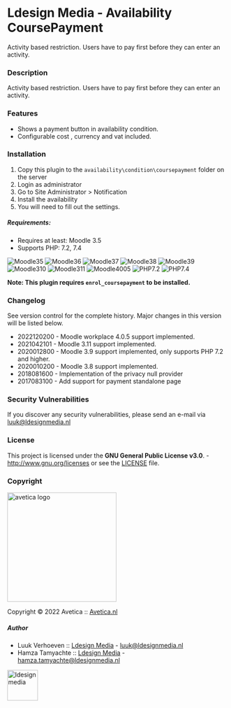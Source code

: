 Ldesign Media - Availability CoursePayment
====================

Activity based restriction. Users have to pay first before they can enter an activity.

### Description

Activity based restriction. Users have to pay first before they can enter an activity.

### Features

- Shows a payment button in availability condition.
- Configurable cost , currency and vat included.

### Installation

1. Copy this plugin to the `availability\condition\coursepayment` folder on the server
2. Login as administrator
3. Go to Site Administrator > Notification
4. Install the availability
5. You will need to fill out the settings.

##### Requirements:

* Requires at least: Moodle 3.5
* Supports PHP: 7.2, 7.4

![Moodle35](https://img.shields.io/badge/moodle-3.5-brightgreen.svg)
![Moodle36](https://img.shields.io/badge/moodle-3.6-brightgreen.svg)
![Moodle37](https://img.shields.io/badge/moodle-3.7-brightgreen.svg)
![Moodle38](https://img.shields.io/badge/moodle-3.8-brightgreen.svg)
![Moodle39](https://img.shields.io/badge/moodle-3.9-brightgreen.svg)
![Moodle310](https://img.shields.io/badge/moodle-3.10-brightgreen.svg)
![Moodle311](https://img.shields.io/badge/moodle-3.11-brightgreen.svg)
![Moodle4005](https://img.shields.io/badge/moodle-4.0.5-brightgreen.svg)
![PHP7.2](https://img.shields.io/badge/PHP-7.2-brightgreen.svg)
![PHP7.4](https://img.shields.io/badge/PHP-7.4-brightgreen.svg)

**Note: This plugin requires `enrol_coursepayment` to be installed.**

### Changelog

See version control for the complete history. Major changes in this version will be listed below.

- 2022120200 - Moodle workplace 4.0.5 support implemented.
- 2021042101 - Moodle 3.11 support implemented.
- 2020012800 - Moodle 3.9 support implemented, only supports PHP 7.2 and higher.
- 2020010200 - Moodle 3.8 support implemented.
- 2018081600 - Implementation of the privacy null provider
- 2017083100 - Add support for payment standalone page

### Security Vulnerabilities

If you discover any security vulnerabilities, please send an e-mail via [luuk@ldesignmedia.nl](luuk@ldesignmedia.nl)

### License

This project is licensed under the **GNU General Public License v3.0**. - http://www.gnu.org/licenses or see
the [LICENSE](LICENSE) file.

### Copyright

<img src="https://avetica.nl/logo.svg" alt="avetica logo" width="250px">

Copyright © 2022 Avetica :: [Avetica.nl](https://avetica.nl/)

##### Author

* Luuk Verhoeven :: [Ldesign Media](https://ldesignmedia.nl/) - [luuk@ldesignmedia.nl](luuk@ldesignmedia.nl)
* Hamza Tamyachte :: [Ldesign Media](https://ldesignmedia.nl/) -  [hamza.tamyachte@ldesignmedia.nl](hamza.tamyachte@ldesignmedia.nl)

<img src="https://ldesignmedia.nl/themes/ldesignmedia/assets/images/logo/logo.svg" alt="ldesignmedia" height="70px">
